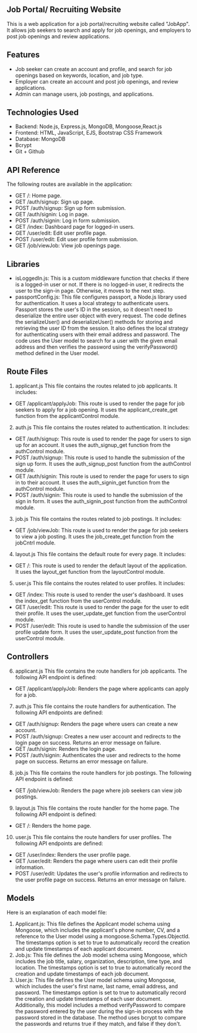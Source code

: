 ## Job Portal/ Recruiting Website 

This is a web application for a job portal/recruiting website called "JobApp". It allows job seekers to search and apply for job openings, and employers to post job openings and review applications.

## Features
*	Job seeker can create an account and profile, and search for job openings based on keywords, location, and job type.
*	Employer can create an account and post job openings, and review applications.
*	Admin can manage users, job postings, and applications.

## Technologies Used
*	Backend: Node.js, Express.js, MongoDB, Mongoose,React.js
*	Frontend: HTML, JavaScript, EJS, Bootstrap CSS Framework
*	Database: MongoDB
*   Bcrypt
*   Git + Github


## API Reference
The following routes are available in the application:
*	GET /: Home page.
*	GET /auth/signup: Sign up page.
*	POST /auth/signup: Sign up form submission.
*	GET /auth/signin: Log in page.
*	POST /auth/signin: Log in form submission.
*	GET /index: Dashboard page for logged-in users.
*	GET /user/edit: Edit user profile page.
*	POST /user/edit: Edit user profile form submission.
*	GET /job/viewJob: View job openings page.

 ## Libraries
*	isLoggedIn.js:
This is a custom middleware function that checks if there is a logged-in user or not. If there is no logged-in user, it redirects the user to the sign-in page. Otherwise, it moves to the next step.
*	passportConfig.js:
This file configures passport, a Node.js library used for authentication. It uses a local strategy to authenticate users. Passport stores the user's ID in the session, so it doesn't need to deserialize the entire user object with every request. The code defines the serializeUser() and deserializeUser() methods for storing and retrieving the user ID from the session. It also defines the local strategy for authenticating users with their email address and password. The code uses the User model to search for a user with the given email address and then verifies the password using the verifyPassword() method defined in the User model.

## Route Files
1.	applicant.js
This file contains the routes related to job applicants. It includes:
*	GET /applicant/applyJob: This route is used to render the page for job seekers to apply for a job opening. It uses the applicant_create_get function from the applicantControl module.
2.	auth.js
This file contains the routes related to authentication. It includes:
*	GET /auth/signup: This route is used to render the page for users to sign up for an account. It uses the auth_signup_get function from the authControl module.
*	POST /auth/signup: This route is used to handle the submission of the sign up form. It uses the auth_signup_post function from the authControl module.
*	GET /auth/signin: This route is used to render the page for users to sign in to their account. It uses the auth_signin_get function from the authControl module.
*	POST /auth/signin: This route is used to handle the submission of the sign in form. It uses the auth_signin_post function from the authControl module.


3.	job.js
This file contains the routes related to job postings. It includes:
*	GET /job/viewJob: This route is used to render the page for job seekers to view a job posting. It uses the job_create_get function from the jobCntrl module.
4.	layout.js
This file contains the default route for every page. It includes:
*	GET /: This route is used to render the default layout of the application. It uses the layout_get function from the layoutControl module.
5.	user.js
This file contains the routes related to user profiles. It includes:
*	GET /index: This route is used to render the user's dashboard. It uses the index_get function from the userControl module.
*	GET /user/edit: This route is used to render the page for the user to edit their profile. It uses the user_update_get function from the userControl module.
*	POST /user/edit: This route is used to handle the submission of the user profile update form. It uses the user_update_post function from the userControl module.

 ## Controllers
6.	applicant.js
This file contains the route handlers for job applicants. The following API endpoint is defined:
*	GET /applicant/applyJob: Renders the page where applicants can apply for a job.
7.	auth.js
This file contains the route handlers for authentication. The following API endpoints are defined:
*	GET /auth/signup: Renders the page where users can create a new account.
*	POST /auth/signup: Creates a new user account and redirects to the login page on success. Returns an error message on failure.
*	GET /auth/signin: Renders the login page.
*	POST /auth/signin: Authenticates the user and redirects to the home page on success. Returns an error message on failure.

8.	job.js
This file contains the route handlers for job postings. The following API endpoint is defined:
*	GET /job/viewJob: Renders the page where job seekers can view job postings.
9.	layout.js
This file contains the route handler for the home page. The following API endpoint is defined:
*	GET /: Renders the home page.
10.	user.js
This file contains the route handlers for user profiles. The following API endpoints are defined:
*	GET /user/index: Renders the user profile page.
*	GET /user/edit: Renders the page where users can edit their profile information.
*	POST /user/edit: Updates the user's profile information and redirects to the user profile page on success. Returns an error message on failure.

## Models
Here is an explanation of each model file:
1.	Applicant.js: This file defines the Applicant model schema using Mongoose, which includes the applicant's phone number, CV, and a reference to the User model using a mongoose.Schema.Types.ObjectId. The timestamps option is set to true to automatically record the creation and update timestamps of each applicant document.
2.	Job.js: This file defines the Job model schema using Mongoose, which includes the job title, salary, organization, description, time type, and location. The timestamps option is set to true to automatically record the creation and update timestamps of each job document.
3.	User.js: This file defines the User model schema using Mongoose, which includes the user's first name, last name, email address, and password. The timestamps option is set to true to automatically record the creation and update timestamps of each user document. Additionally, this model includes a method verifyPassword to compare the password entered by the user during the sign-in process with the password stored in the database. The method uses bcrypt to compare the passwords and returns true if they match, and false if they don't.

